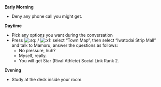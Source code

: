 **Early Morning**

- Deny any phone call you might get.

**Daytime**

- Pick any options you want during the conversation
- Press ![:sq:](/assets/square.png) / ![:x1:](/assets/x1.png) select “Town Map”, then select “Iwatodai Strip Mall” and talk to Mamoru, answer the questions as follows:
  - No pressure, huh?
  - Myself, really.
  - You will get Star (Rival Athlete) Social Link Rank 2.

**Evening**

- Study at the desk inside your room.
